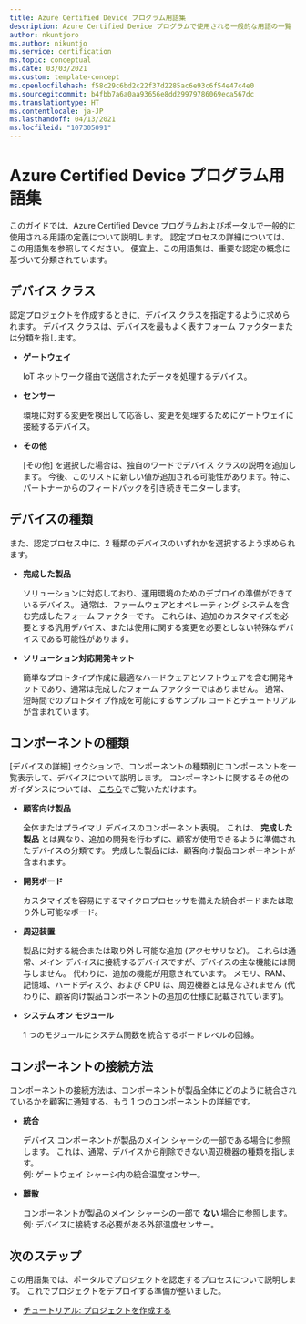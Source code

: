 ```yaml
---
title: Azure Certified Device プログラム用語集
description: Azure Certified Device プログラムで使用される一般的な用語の一覧
author: nkuntjoro
ms.author: nikuntjo
ms.service: certification
ms.topic: conceptual
ms.date: 03/03/2021
ms.custom: template-concept
ms.openlocfilehash: f58c29c6bd2c22f37d2285ac6e93c6f54e47c4e0
ms.sourcegitcommit: b4fbb7a6a0aa93656e8dd29979786069eca567dc
ms.translationtype: HT
ms.contentlocale: ja-JP
ms.lasthandoff: 04/13/2021
ms.locfileid: "107305091"
---
```

# <a name="azure-certified-device-program-glossary"></a>Azure Certified Device プログラム用語集

このガイドでは、Azure Certified Device プログラムおよびポータルで一般的に使用される用語の定義について説明します。 認定プロセスの詳細については、この用語集を参照してください。 便宜上、この用語集は、重要な認定の概念に基づいて分類されています。

## <a name="device-class"></a>デバイス クラス

認定プロジェクトを作成するときに、デバイス クラスを指定するように求められます。 デバイス クラスは、デバイスを最もよく表すフォーム ファクターまたは分類を指します。

- **ゲートウェイ**

    IoT ネットワーク経由で送信されたデータを処理するデバイス。

- **センサー**

    環境に対する変更を検出して応答し、変更を処理するためにゲートウェイに接続するデバイス。

- **その他**

    [その他] を選択した場合は、独自のワードでデバイス クラスの説明を追加します。 今後、このリストに新しい値が追加される可能性があります。特に、パートナーからのフィードバックを引き続きモニターします。

## <a name="device-type"></a>デバイスの種類

また、認定プロセス中に、2 種類のデバイスのいずれかを選択するよう求められます。

- **完成した製品**

    ソリューションに対応しており、運用環境のためのデプロイの準備ができているデバイス。 通常は、ファームウェアとオペレーティング システムを含む完成したフォーム ファクターです。 これらは、追加のカスタマイズを必要とする汎用デバイス、または使用に関する変更を必要としない特殊なデバイスである可能性があります。
- **ソリューション対応開発キット**

    簡単なプロトタイプ作成に最適なハードウェアとソフトウェアを含む開発キットであり、通常は完成したフォーム ファクターではありません。 通常、短時間でのプロトタイプ作成を可能にするサンプル コードとチュートリアルが含まれています。

## <a name="component-type"></a>コンポーネントの種類

[デバイスの詳細] セクションで、コンポーネントの種類別にコンポーネントを一覧表示して、デバイスについて説明します。 コンポーネントに関するその他のガイダンスについては、 [こちら](./how-to-using-the-components-feature.md)でご覧いただけます。

- **顧客向け製品**

    全体またはプライマリ デバイスのコンポーネント表現。 これは、 **完成した製品** とは異なり、追加の開発を行わずに、顧客が使用できるように準備されたデバイスの分類です。 完成した製品には、顧客向け製品コンポーネントが含まれます。
- **開発ボード**

    カスタマイズを容易にするマイクロプロセッサを備えた統合ボードまたは取り外し可能なボード。
- **周辺装置**

    製品に対する統合または取り外し可能な追加 (アクセサリなど)。 これらは通常、メイン デバイスに接続するデバイスですが、デバイスの主な機能には関与しません。 代わりに、追加の機能が用意されています。 メモリ、RAM、記憶域、ハードディスク、および CPU は、周辺機器とは見なされません (代わりに、顧客向け製品コンポーネントの追加の仕様に記載されています)。
- **システム オン モジュール**  

    1 つのモジュールにシステム関数を統合するボードレベルの回線。

## <a name="component-attachment-method"></a>コンポーネントの接続方法

コンポーネントの接続方法は、コンポーネントが製品全体にどのように統合されているかを顧客に通知する、もう 1 つのコンポーネントの詳細です。

- **統合**
 
    デバイス コンポーネントが製品のメイン シャーシの一部である場合に参照します。 これは、通常、デバイスから削除できない周辺機器の種類を指します。  
    例: ゲートウェイ シャーシ内の統合温度センサー。

- **離散**

    コンポーネントが製品のメイン シャーシの一部で **ない** 場合に参照します。  
    例: デバイスに接続する必要がある外部温度センサー。


## <a name="next-steps"></a>次のステップ

この用語集では、ポータルでプロジェクトを認定するプロセスについて説明します。 これでプロジェクトをデプロイする準備が整いました。
- [チュートリアル: プロジェクトを作成する](./tutorial-01-creating-your-project.md)
